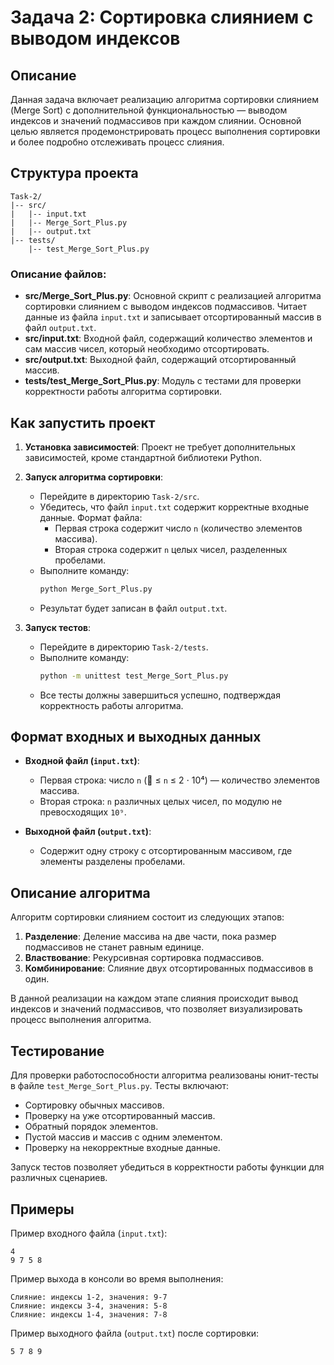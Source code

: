 # Задача 2: Сортировка слиянием с выводом индексов

## Описание

Данная задача включает реализацию алгоритма сортировки слиянием (Merge Sort) с дополнительной функциональностью — выводом индексов и значений подмассивов при каждом слиянии. Основной целью является продемонстрировать процесс выполнения сортировки и более подробно отслеживать процесс слияния.

## Структура проекта

```
Task-2/
|-- src/
|   |-- input.txt
|   |-- Merge_Sort_Plus.py
|   |-- output.txt
|-- tests/
    |-- test_Merge_Sort_Plus.py
```

### Описание файлов:

- **src/Merge\_Sort\_Plus\.py**: Основной скрипт с реализацией алгоритма сортировки слиянием с выводом индексов подмассивов. Читает данные из файла `input.txt` и записывает отсортированный массив в файл `output.txt`.
- **src/input.txt**: Входной файл, содержащий количество элементов и сам массив чисел, который необходимо отсортировать.
- **src/output.txt**: Выходной файл, содержащий отсортированный массив.
- **tests/test\_Merge\_Sort\_Plus\.py**: Модуль с тестами для проверки корректности работы алгоритма сортировки.

## Как запустить проект

1. **Установка зависимостей**: Проект не требует дополнительных зависимостей, кроме стандартной библиотеки Python.

2. **Запуск алгоритма сортировки**:

   - Перейдите в директорию `Task-2/src`.
   - Убедитесь, что файл `input.txt` содержит корректные входные данные. Формат файла:
     - Первая строка содержит число `n` (количество элементов массива).
     - Вторая строка содержит `n` целых чисел, разделенных пробелами.
   - Выполните команду:
     ```sh
     python Merge_Sort_Plus.py
     ```
   - Результат будет записан в файл `output.txt`.

3. **Запуск тестов**:

   - Перейдите в директорию `Task-2/tests`.
   - Выполните команду:
     ```sh
     python -m unittest test_Merge_Sort_Plus.py
     ```
   - Все тесты должны завершиться успешно, подтверждая корректность работы алгоритма.

## Формат входных и выходных данных

- **Входной файл (********`input.txt`********)**:

  - Первая строка: число `n` ( ≤ `n` ≤ 2 ⋅ 10⁴) — количество элементов массива.
  - Вторая строка: `n` различных целых чисел, по модулю не превосходящих `10⁹`.

- **Выходной файл (********`output.txt`********)**:

  - Содержит одну строку с отсортированным массивом, где элементы разделены пробелами.

## Описание алгоритма

Алгоритм сортировки слиянием состоит из следующих этапов:

1. **Разделение**: Деление массива на две части, пока размер подмассивов не станет равным единице.
2. **Властвование**: Рекурсивная сортировка подмассивов.
3. **Комбинирование**: Слияние двух отсортированных подмассивов в один.

В данной реализации на каждом этапе слияния происходит вывод индексов и значений подмассивов, что позволяет визуализировать процесс выполнения алгоритма.

## Тестирование

Для проверки работоспособности алгоритма реализованы юнит-тесты в файле `test_Merge_Sort_Plus.py`. Тесты включают:

- Сортировку обычных массивов.
- Проверку на уже отсортированный массив.
- Обратный порядок элементов.
- Пустой массив и массив с одним элементом.
- Проверку на некорректные входные данные.

Запуск тестов позволяет убедиться в корректности работы функции для различных сценариев.

## Примеры

Пример входного файла (`input.txt`):

```
4
9 7 5 8
```

Пример выхода в консоли во время выполнения:

```
Слияние: индексы 1-2, значения: 9-7
Слияние: индексы 3-4, значения: 5-8
Слияние: индексы 1-4, значения: 7-8
```

Пример выходного файла (`output.txt`) после сортировки:

```
5 7 8 9
```
